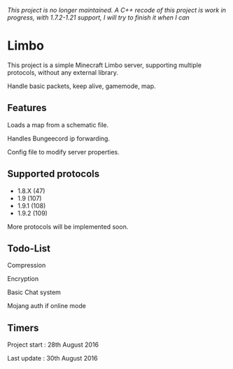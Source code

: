 _This project is no longer maintained. A C++ recode of this project is work in progress, with 1.7.2-1.21 support, I will try to finish it when I can_

# Limbo

This project is a simple Minecraft Limbo server, supporting multiple protocols, without any external library.

Handle basic packets, keep alive, gamemode, map.

## Features

Loads a map from a schematic file.

Handles Bungeecord ip forwarding.

Config file to modify server properties.

## Supported protocols

- 1.8.X (47)
- 1.9 (107)
- 1.9.1 (108)
- 1.9.2 (109)

More protocols will be implemented soon.

## Todo-List

Compression

Encryption

Basic Chat system

Mojang auth if online mode

## Timers

Project start : 28th August 2016

Last update : 30th August 2016
